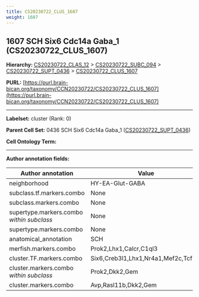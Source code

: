 ```yaml
---
title: CS20230722_CLUS_1607
weight: 1607
---
```

## 1607 SCH Six6 Cdc14a Gaba_1 (CS20230722_CLUS_1607)
<b>Hierarchy: </b>
[CS20230722_CLAS_12](../CS20230722_CLAS_12) >
[CS20230722_SUBC_094](../CS20230722_SUBC_094) >
[CS20230722_SUPT_0436](../CS20230722_SUPT_0436) >
[CS20230722_CLUS_1607](../CS20230722_CLUS_1607)

**PURL:** [https://purl.brain-bican.org/taxonomy/CCN20230722/CS20230722_CLUS_1607](https://purl.brain-bican.org/taxonomy/CCN20230722/CS20230722_CLUS_1607)

---


**Labelset:** cluster (Rank: 0)

**Parent Cell Set:** 0436 SCH Six6 Cdc14a Gaba_1 ([CS20230722_SUPT_0436](../CS20230722_SUPT_0436))



**Cell Ontology Term:** 

[MARKER GENES.]: #


---

[TRANSFERRED ANNOTATIONS.]: #


[AUTHOR ANNOTATION FIELDS.]: #


**Author annotation fields:**

| Author annotation | Value |
|-------------------|-------|
|neighborhood|HY-EA-Glut-GABA|
|subclass.tf.markers.combo|None|
|subclass.markers.combo|None|
|supertype.markers.combo _within subclass_|None|
|supertype.markers.combo|None|
|anatomical_annotation|SCH|
|merfish.markers.combo|Prok2,Lhx1,Calcr,C1ql3|
|cluster.TF.markers.combo|Six6,Creb3l1,Lhx1,Nr4a1,Mef2c,Tcf7l2|
|cluster.markers.combo _within subclass_|Prok2,Dkk2,Gem|
|cluster.markers.combo|Avp,Rasl11b,Dkk2,Gem|
